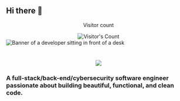 ## Hi there 👋

<div align="center"> 
  <p>Visitor count</p>
  <img src="https://profile-counter.glitch.me/jalperdev/count.svg" alt="Visitor's Count" />
</div>

<img src="https://github.com/jalperdev/jalperdev/blob/main/software-developer.png" alt="Banner of a developer sitting in front of a desk">

<h1 align="center">
    <img src="https://readme-typing-svg.herokuapp.com/?font=Inter&size=48&center=true&vCenter=true&width=500&height=70&color=4493F8&duration=4000&lines=Hi+There!+👋;+I'm+Jalperdev!;" />
</h1>

### A full-stack/back-end/cybersecurity software engineer passionate about building beautiful, functional, and clean code.



<!--
**jalperdev/jalperdev** is a ✨ _special_ ✨ repository because its `README.md` (this file) appears on your GitHub profile.

Here are some ideas to get you started:

- 🔭 I’m currently working on ...
- 🌱 I’m currently learning ...
- 👯 I’m looking to collaborate on ...
- 🤔 I’m looking for help with ...
- 💬 Ask me about ...
- 📫 How to reach me: ...
- 😄 Pronouns: ...
- ⚡ Fun fact: ...
-->
